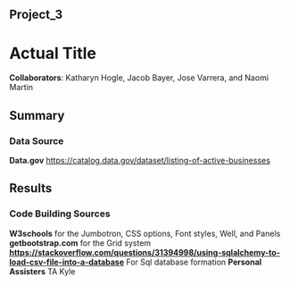 ## Project_3

# Actual Title
**Collaborators**: Katharyn Hogle, Jacob Bayer, Jose Varrera, and Naomi Martin

## Summary


### Data Source
**Data.gov** https://catalog.data.gov/dataset/listing-of-active-businesses 

## Results

<!-- ![Dashboard Screenshot](Images/ImageName.png) -->

<!-- ![Graph1](Images/ImageName.png) -->
<!-- ![Graph2](Images/ImageName.png) -->
<!-- ![Graph3](Images/ImageName.png) -->

### Code Building Sources
**W3schools** for the Jumbotron, CSS options, Font styles, Well, and Panels
**getbootstrap.com** for the Grid system
**https://stackoverflow.com/questions/31394998/using-sqlalchemy-to-load-csv-file-into-a-database** For Sql database formation
**Personal Assisters** TA Kyle